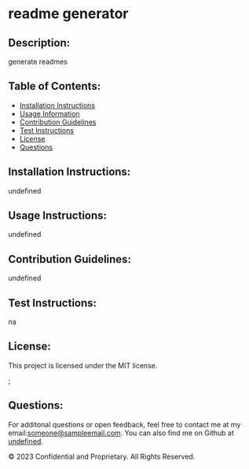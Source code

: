 # readme generator

  
  
  ## Description:
  generate readmes
  
  ## Table of Contents:
  - [Installation Instructions](#Installation-Instructions)
  - [Usage Information](#Usage-Information)
  - [Contribution Guidelines](#Contribution-Guidelines)
  - [Test Instructions](#Test-Instructions)
  - [License](#License)
  - [Questions](#Questions)

  ## Installation Instructions:
  undefined
  
  ## Usage Instructions:
  undefined
  
  ## Contribution Guidelines:
  undefined
  
  ## Test Instructions:
  na
  
  ## License:

  This project is licensed under the MIT license.

  ;
   
  
  ## Questions:
  For additonal questions or open feedback, feel free to contact me at my email:someone@sampleemail.com. 
  You can also find me on Github at [undefined](https://github.com/undefined).
  
  © 2023 Confidential and Proprietary. All Rights Reserved.